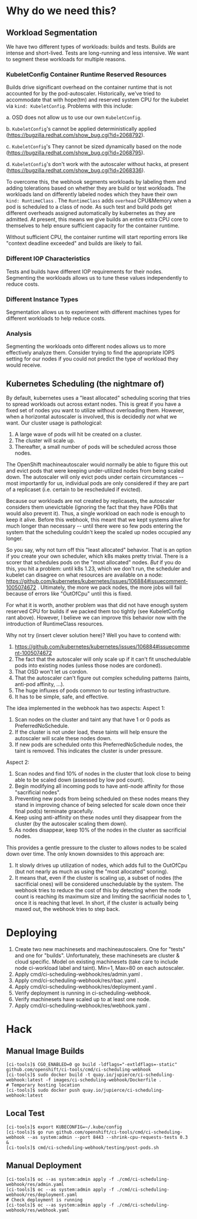 
# Why do we need this?

## Workload Segmentation
We have two different types of workloads: builds and tests. Builds are intense and short-lived. Tests are long-running and less intensive. We want to segment these workloads for multiple reasons.

### KubeletConfig Container Runtime Reserved Resources
Builds drive significant overhead on the container runtime that is not accounted for by the pod-autoscaler. Historically, we've tried to accommodate that with hope(tm) and reserved system CPU for the kubelet via `kind: KubeletConfig`. Problems with this include:

a. OSD does not allow us to use our own `KubeletConfig`.

b. `KubeletConfig`'s cannot be applied deterministically applied (https://bugzilla.redhat.com/show_bug.cgi?id=2068792).

c. `KubeletConfig`'s They cannot be sized dynamically based on the node (https://bugzilla.redhat.com/show_bug.cgi?id=2068795). 

d. `KubeletConfig`'s don't work with the autoscaler without hacks, at present (https://bugzilla.redhat.com/show_bug.cgi?id=2068336).

To overcome this, the webhook segments workloads by labeling them and adding tolerations based on whether they are build or test workloads. The workloads land on differently labeled nodes which they have their own `kind: RuntimeClass` . The `RuntimeClass` adds `overhead` CPU&Memory when a pod is scheduled to a class of node. As such test and build pods get different overheads assigned automatically by kubernetes as they are admitted. At present, this means we give builds an entire extra CPU core to themselves to help ensure sufficient capacity for the container runtime. 

Without sufficient CPU, the container runtime will start reporting errors like "context deadline exceeded" and builds are likely to fail.

### Different IOP Characteristics 
Tests and builds have different IOP requirements for their nodes. Segmenting the workloads allows us to tune these values independently to reduce costs.

### Different Instance Types
Segmentation allows us to experiment with different machines types for different workloads to help reduce costs.

### Analysis
Segmenting the workloads onto different nodes allows us to more effectively analyze them. Consider trying to find the appropriate IOPS setting for our nodes if you could not predict the type of workload they would receive.

## Kubernetes Scheduling (the nightmare of) 
By default, kubernetes uses a "least allocated" scheduling scoring that tries to spread workloads out across extant nodes. This is great if you have a fixed set of nodes you want to utilize without overloading them. However, when a horizontal autoscaler is involved, this is decidedly *not* what we want. Our cluster usage is pathological:

1. A large wave of pods will hit be created on a cluster. 
2. The cluster will scale up. 
3. Thereafter, a small number of pods will be scheduled across those nodes.

The OpenShift machineautoscaler would normally be able to figure this out and evict pods that were keeping under-utilized nodes from being scaled down. The autoscaler will only evict pods under certain circumstances -- most importantly for us, individual pods are only considered if they are part of a replicaset (i.e. certain to be rescheduled if evicted).

Because our workloads are not created by replicasets, the autoscaler considers them unevictable (ignoring the fact that they have PDBs that would also prevent it). Thus, a single workload on each node is enough to keep it alive. Before this webhook, this meant that we kept systems alive for much longer than necessary -- until there were so few pods entering the system that the scheduling couldn't keep the scaled up nodes occupied any longer. 

So you say, why not turn off this "least allocated" behavior. That is an option if you create your own scheduler, which k8s makes pretty trivial. There is a scorer that schedules pods on the "most allocated" nodes. *But* if you do this, you hit a problem: until k8s 1.23, which we don't run, the scheduler and kubelet can disagree on what resources are available on a node: https://github.com/kubernetes/kubernetes/issues/106884#issuecomment-1005074672 . Ultimately, the more we pack nodes, the more jobs will fail because of errors like "OutOfCpu" until this is fixed. 

For what it is worth, another problem was that did not have enough system reserved CPU for builds if we packed them too tightly (see KubeletConfig rant above). However, I believe we can improve this behavior now with the introduction of RuntimeClass resources.

Why not try (insert clever solution here)? Well you have to contend with:
1. https://github.com/kubernetes/kubernetes/issues/106884#issuecomment-1005074672
2. The fact that the autoscaler will only scale up if it can't fit unschedulable pods into existing nodes (unless those nodes are cordoned).
3. That OSD won't let us cordon.
4. That the autoscaler can't figure out complex scheduling patterns (taints, anti-pod affinity, ...).
5. The huge influxes of pods common to our testing infrastructure.
6. It has to be simple, safe, and effective. 

The idea implemented in the webhook has two aspects:
Aspect 1:
1. Scan nodes on the cluster and taint any that have 1 or 0 pods as PreferredNoSchedule.
2. If the cluster is not under load, these taints will help ensure the autoscaler will scale these nodes down.
3. If new pods are scheduled onto this PreferredNoSchedule nodes, the taint is removed. This indicates the cluster is under pressure. 

Aspect 2:
1. Scan nodes and find 10% of nodes in the cluster that look close to being able to be scaled down (assessed by low pod count).
2. Begin modifying all incoming pods to have anti-node affinity for those "sacrificial nodes".
3. Preventing new pods from being scheduled on these nodes means they stand in improving chance of being selected for scale down once their final pod(s) terminate gracefully.
4. Keep using anti-affinity on these nodes until they disappear from the cluster (by the autoscaler scaling them down).
5. As nodes disappear, keep 10% of the nodes in the cluster as sacrificial nodes.

This provides a gentle pressure to the cluster to allows nodes to be scaled down over time. The only known downsides to this approach are:
1. It slowly drives up utilization of nodes, which adds full to the OutOfCpu (but not nearly as much as using the "most allocated" scoring).
2. It means that, even if the cluster is scaling up, a subset of nodes (the sacrificial ones) will be considered unschedulable by the system. The webhook tries to reduce the cost of this by detecting when the node count is reaching its maximum size and limiting the sacrificial nodes to 1, once it is reaching that level. In short, if the cluster is actually being maxed out, the webhook tries to step back.

# Deploying
1. Create two new machinesets and machineautoscalers. One for "tests" and one for "builds". Unfortunately, these machinesets are cluster  & cloud specific. Model on existing machinesets (take care to include node ci-workload label and taint). Min=1, Max=80 on each autoscaler.
2. Apply cmd/ci-scheduling-webhook/res/admin.yaml .
3. Apply cmd/ci-scheduling-webhook/res/rbac.yaml .
4. Apply cmd/ci-scheduling-webhook/res/deployment.yaml .
5. Verify deployment is running in ci-scheduling-webhook.
6. Verify machinesets have scaled up to at least one node.
7. Apply cmd/ci-scheduling-webhook/res/webhook.yaml .

# Hack

## Manual Image Builds 
```shell
[ci-tools]$ CGO_ENABLED=0 go build -ldflags="-extldflags=-static" github.com/openshift/ci-tools/cmd/ci-scheduling-webhook
[ci-tools]$ sudo docker build -t quay.io/jupierce/ci-scheduling-webhook:latest -f images/ci-scheduling-webhook/Dockerfile .
# Temporary hosting location
[ci-tools]$ sudo docker push quay.io/jupierce/ci-scheduling-webhook:latest
```

## Local Test
```shell
[ci-tools]$ export KUBECONFIG=~/.kube/config
[ci-tools]$ go run github.com/openshift/ci-tools/cmd/ci-scheduling-webhook --as system:admin --port 8443 --shrink-cpu-requests-tests 0.3 &
[ci-tools]$ cmd/ci-scheduling-webhook/testing/post-pods.sh
```

## Manual Deployment
```shell
[ci-tools]$ oc --as system:admin apply -f ./cmd/ci-scheduling-webhook/res/admin.yaml
[ci-tools]$ oc --as system:admin apply -f ./cmd/ci-scheduling-webhook/res/deployment.yaml
# Check deployment is running
[ci-tools]$ oc --as system:admin apply -f ./cmd/ci-scheduling-webhook/res/webhook.yaml
```
